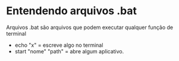 # Entendendo arquivos .bat

Arquivos .bat são arquivos que podem executar qualquer função de terminal

* echo "x" = escreve algo no terminal
* start "nome" "path" = abre algum aplicativo.
